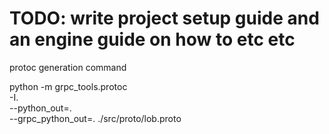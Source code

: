 # TODO: write project setup guide and an engine guide on how to etc etc


protoc generation command 

python -m grpc_tools.protoc \
    -I. \
    --python_out=. \
    --grpc_python_out=. ./src/proto/lob.proto